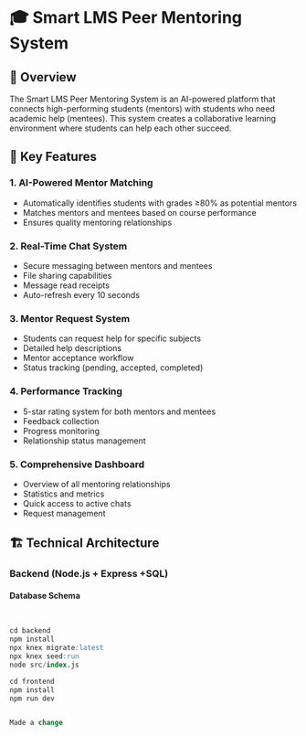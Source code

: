 # 🎓 Smart LMS Peer Mentoring System

## 🌟 **Overview**

The Smart LMS Peer Mentoring System is an AI-powered platform that connects high-performing students (mentors) with students who need academic help (mentees). This system creates a collaborative learning environment where students can help each other succeed.

## 🚀 **Key Features**

### 1. **AI-Powered Mentor Matching**
- Automatically identifies students with grades ≥80% as potential mentors
- Matches mentors and mentees based on course performance
- Ensures quality mentoring relationships

### 2. **Real-Time Chat System**
- Secure messaging between mentors and mentees
- File sharing capabilities
- Message read receipts
- Auto-refresh every 10 seconds

### 3. **Mentor Request System**
- Students can request help for specific subjects
- Detailed help descriptions
- Mentor acceptance workflow
- Status tracking (pending, accepted, completed)

### 4. **Performance Tracking**
- 5-star rating system for both mentors and mentees
- Feedback collection
- Progress monitoring
- Relationship status management

### 5. **Comprehensive Dashboard**
- Overview of all mentoring relationships
- Statistics and metrics
- Quick access to active chats
- Request management

## 🏗️ **Technical Architecture**

### **Backend (Node.js + Express +SQL)**

#### Database Schema
```sql


cd backend
npm install
npx knex migrate:latest
npx knex seed:run
node src/index.js

cd frontend
npm install
npm run dev


Made a change
